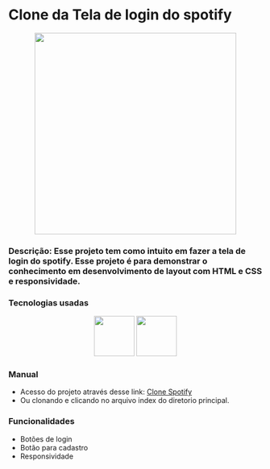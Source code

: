 # Clone da Tela de login do spotify

<div align ='center'>
    <img width ='400px' src='https://logodownload.org/wp-content/uploads/2016/09/spotify-logo-0-1536x1536.png'>
</div>
  
###  <b> Descrição: </b> Esse projeto tem como intuito em fazer a tela de login do spotify. Esse projeto é para demonstrar o conhecimento em desenvolvimento de layout com HTML e CSS e responsividade. 

### Tecnologias usadas

<div align ='center' style="display: inline_block">
  <img height="80" width="80" src="https://cdn.jsdelivr.net/gh/devicons/devicon/icons/html5/html5-original-wordmark.svg" />
  <img height="80" width="80" src="https://cdn.jsdelivr.net/gh/devicons/devicon/icons/css3/css3-original-wordmark.svg" />
</div>

### Manual

* Acesso do projeto através desse link: <a href="https://www.pedroeduardo.com.br/projetos/spotify">Clone Spotify</a>
* Ou clonando e clicando no arquivo index do diretorio principal.

### Funcionalidades

* Botões de login
* Botão para cadastro 
* Responsividade
